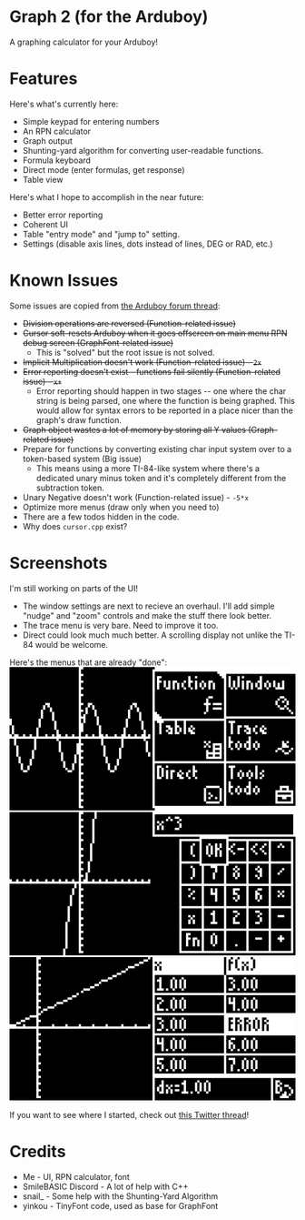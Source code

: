 # Graph 2 (for the Arduboy)

A graphing calculator for your Arduboy!

# Features

Here's what's currently here:
* Simple keypad for entering numbers
* An RPN calculator
* Graph output
* Shunting-yard algorithm for converting user-readable functions.
* Formula keyboard
* Direct mode (enter formulas, get response)
* Table view

Here's what I hope to accomplish in the near future:
* Better error reporting
* Coherent UI
* Table "entry mode" and "jump to" setting.
* Settings (disable axis lines, dots instead of lines, DEG or RAD, etc.)

# Known Issues

Some issues are copied from [the Arduboy forum thread](https://community.arduboy.com/t/graph-2-graphing-calculator-for-arduboy-2/8304):
* ~~Division operations are reversed (Function-related issue)~~
* ~~Cursor soft-resets Arduboy when it goes offscreen on ~~main menu~~ RPN debug screen (GraphFont-related issue)~~
  * This is "solved" but the root issue is not solved.
* ~~Implicit Multiplication doesn't work (Function-related issue) - `2x`~~
* ~~Error reporting doesn't exist - functions fail silently (Function-related issue) - `x+`~~
  * Error reporting should happen in two stages -- one where the char string is being parsed, one where the function is being graphed. This would allow for syntax errors to be reported in a place nicer than the graph's draw function.
* ~~Graph object wastes a lot of memory by storing all Y values (Graph-related issue)~~
* Prepare for functions by converting existing char input system over to a token-based system (Big issue)
  * This means using a more TI-84-like system where there's a dedicated unary minus token and it's completely different from the subtraction token.
* Unary Negative doesn't work (Function-related issue) - `-5*x`
* Optimize more menus (draw only when you need to)
* There are a few todos hidden in the code.
* Why does `cursor.cpp` exist?

# Screenshots

I'm still working on parts of the UI!
* The window settings are next to recieve an overhaul. I'll add simple "nudge" and "zoom" controls and make the stuff there look better.
* The trace menu is very bare. Need to improve it too.
* Direct could look much much better. A scrolling display not unlike the TI-84 would be welcome.

Here's the menus that are already "done":
![Main Menu](.screenshotsForREADME/menu.png)
![Editing a Function](.screenshotsForREADME/function.png)
![The Table, in Sequential Mode](.screenshotsForREADME/table_sequential.png)

If you want to see where I started, check out [this Twitter thread](https://twitter.com/V360dev/status/1191078748256456706)!

# Credits

* Me - UI, RPN calculator, font
* SmileBASIC Discord - A lot of help with C++
* snail_ - Some help with the Shunting-Yard Algorithm
* yinkou - TinyFont code, used as base for GraphFont

